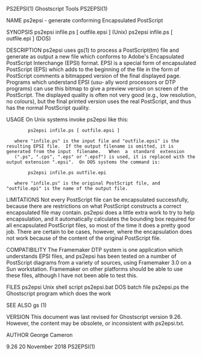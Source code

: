 PS2EPSI(1)                                                                                 Ghostscript Tools                                                                                PS2EPSI(1)

NAME
       ps2epsi - generate conforming Encapsulated PostScript

SYNOPSIS
       ps2epsi infile.ps [ outfile.epsi ] (Unix)
       ps2epsi infile.ps [ outfile.epi ] (DOS)

DESCRIPTION
       ps2epsi  uses  gs(1) to process a PostScript(tm) file and generate as output a new file which conforms to Adobe's Encapsulated PostScript Interchange (EPSI) format.  EPSI is a special form of
       encapsulated PostScript (EPS) which adds to the beginning of the file in the form of PostScript comments a bitmapped version of the final displayed page.  Programs which understand EPSI (usu‐
       ally  word  processors  or  DTP  programs)  can  use this bitmap to give a preview version on screen of the PostScript.  The displayed quality is often not very good (e.g., low resolution, no
       colours), but the final printed version uses the real PostScript, and thus has the normal PostScript quality.

USAGE
       On Unix systems invoke ps2epsi like this:

            ps2epsi infile.ps [ outfile.epsi ]

       where "infile.ps" is the input file and "outfile.epsi" is the resulting EPSI file.  If the output filename is omitted, it is generated from the input  filename.   When  a  standard  extension
       (".ps", ".cps", ".eps" or ".epsf") is used, it is replaced with the output extension ".epsi".  On DOS systems the command is:

            ps2epsi infile.ps outfile.epi

       where "infile.ps" is the original PostScript file, and "outfile.epi" is the name of the output file.

LIMITATIONS
       Not  every PostScript file can be encapsulated successfully, because there are restrictions on what PostScript constructs a correct encapsulated file may contain.  ps2epsi does a little extra
       work to try to help encapsulation, and it automatically calculates the bounding box required for all encapsulated PostScript files, so most of the time it does a pretty good  job.  There  are
       certain to be cases, however, where the encapsulation does not work because of the content of the original PostScript file.

COMPATIBILITY
       The  Framemaker DTP system is one application which understands EPSI files, and ps2epsi has been tested on a number of PostScript diagrams from a variety of sources, using Framemaker 3.0 on a
       Sun workstation.  Framemaker on other platforms should be able to use these files, although I have not been able to test this.

FILES
       ps2epsi       Unix shell script
       ps2epsi.bat   DOS batch file
       ps2epsi.ps    the Ghostscript program which does the work

SEE ALSO
       gs (1)

VERSION
       This document was last revised for Ghostscript version 9.26.  However, the content may be obsolete, or inconsistent with ps2epsi.txt.

AUTHOR
       George Cameron

9.26                                                                                       20 November 2018                                                                                 PS2EPSI(1)
